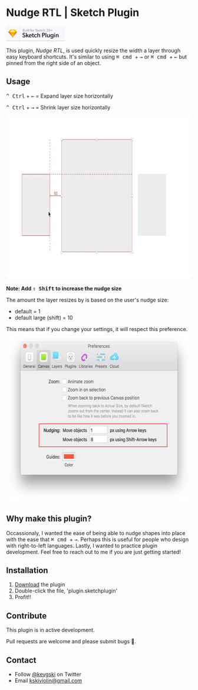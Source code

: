 # Nudge RTL | Sketch Plugin

<a href="https://www.sketchapp.com">
  <img width="160" height="41" src="readme_assets/sketch-badge.png" >
</a>

This plugin, _Nudge RTL_, is used quickly resize the width a layer through easy keyboard shortcuts. It's similar to using <kbd>⌘ cmd </kbd> + <kbd>→</kbd> or <kbd>⌘ cmd </kbd> + <kbd>←</kbd> but pinned from the right side of an object.

## Usage

<kbd>^ Ctrl</kbd> + <kbd>←</kbd> = Expand layer size horizontally

<kbd>^ Ctrl</kbd> + <kbd>→</kbd> = Shrink layer size horizontally

<img width="804" height="442" src="readme_assets/example.gif" >

**Note: Add <kbd>⇧ Shift</kbd> to increase the nudge size**

The amount the layer resizes by is based on the user's nudge size:

- default = 1
- default large (shift) = 10

This means that if you change your settings, it will respect this preference.
<a href="https://sketchapp.com/docs/preferences/canvas/#nudge-distance">
  <img width="616" height="460" src="readme_assets/nudgesettings.png" >
</a>

## Why make this plugin?

Occassionaly, I wanted the ease of being able to nudge shapes into place with the ease that <kbd>⌘ cmd </kbd> + <kbd>→</kbd>. Perhaps this is useful for people who design with right-to-left languages. Lastly, I wanted to practice plugin development. Feel free to reach out to me if you are just getting started!

## Installation

1. [Download](https://github.com/KevinGutowski/NudgeRTL/releases/download/v0.0.2/plugin.sketchplugin.zip) the plugin
2. Double-click the file, 'plugin.sketchplugin'
3. Profit!!

## Contribute

This plugin is in active development.

Pull requests are welcome and please submit bugs 🐛.

## Contact

* Follow [@kevgski](https://twitter.com/kevgski) on Twitter
* Email <kskiviolin@gmail.com>


